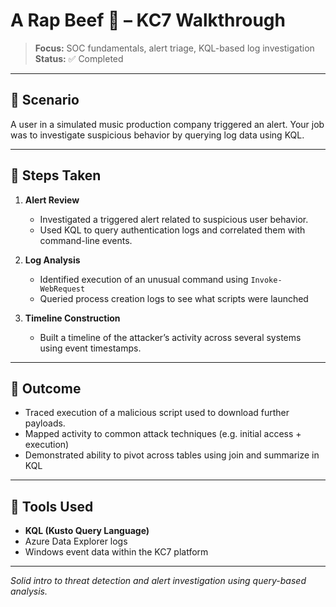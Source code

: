 # A Rap Beef 🎤 – KC7 Walkthrough

> **Focus:** SOC fundamentals, alert triage, KQL-based log investigation  
> **Status:** ✅ Completed

---

## 🧠 Scenario

A user in a simulated music production company triggered an alert. Your job was to investigate suspicious behavior by querying log data using KQL.

---

## 🔎 Steps Taken

1. **Alert Review**
   - Investigated a triggered alert related to suspicious user behavior.
   - Used KQL to query authentication logs and correlated them with command-line events.

2. **Log Analysis**
   - Identified execution of an unusual command using `Invoke-WebRequest`
   - Queried process creation logs to see what scripts were launched

3. **Timeline Construction**
   - Built a timeline of the attacker’s activity across several systems using event timestamps.

---

## 🔐 Outcome

- Traced execution of a malicious script used to download further payloads.
- Mapped activity to common attack techniques (e.g. initial access + execution)
- Demonstrated ability to pivot across tables using join and summarize in KQL

---

## 🧰 Tools Used

- **KQL (Kusto Query Language)**
- Azure Data Explorer logs
- Windows event data within the KC7 platform

---

*Solid intro to threat detection and alert investigation using query-based analysis.*
